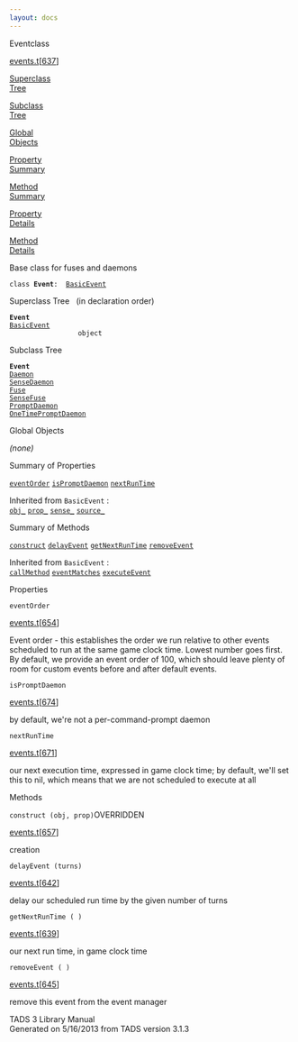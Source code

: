 ```yaml
---
layout: docs
---
```

<span class="title">Event</span><span class="type">class</span>

[events.t](../file/events.t.html)\[[637](../source/events.t.html#637)\]

[Superclass  
Tree](#_SuperClassTree_)

[Subclass  
Tree](#_SubClassTree_)

[Global  
Objects](#_ObjectSummary_)

[Property  
Summary](#_PropSummary_)

[Method  
Summary](#_MethodSummary_)

[Property  
Details](#_Properties_)

[Method  
Details](#_Methods_)



Base class for fuses and daemons

`class `**`Event`**` :   `[`BasicEvent`](../object/BasicEvent.html)



<span id="_SuperClassTree_"></span>



<span class="hdln">Superclass Tree</span>   (in declaration order)



**`Event`**  
[`BasicEvent`](../object/BasicEvent.html)  
`                 object`  
<span id="_SubClassTree_"></span>



<span class="hdln">Subclass Tree</span>  



**`Event`**  
[`Daemon`](../object/Daemon.html)  
[`SenseDaemon`](../object/SenseDaemon.html)  
[`Fuse`](../object/Fuse.html)  
[`SenseFuse`](../object/SenseFuse.html)  
[`PromptDaemon`](../object/PromptDaemon.html)  
[`OneTimePromptDaemon`](../object/OneTimePromptDaemon.html)  
<span id="_ObjectSummary_"></span>



<span class="hdln">Global Objects</span>  



*(none)* <span id="_PropSummary_"></span>



<span class="hdln">Summary of Properties</span>  



[`eventOrder`](#eventOrder) [`isPromptDaemon`](#isPromptDaemon) [`nextRunTime`](#nextRunTime)

Inherited from `BasicEvent` :  
[`obj_`](../object/BasicEvent.html#obj_) [`prop_`](../object/BasicEvent.html#prop_) [`sense_`](../object/BasicEvent.html#sense_) [`source_`](../object/BasicEvent.html#source_)

<span id="_MethodSummary_"></span>



<span class="hdln">Summary of Methods</span>  



[`construct`](#construct) [`delayEvent`](#delayEvent) [`getNextRunTime`](#getNextRunTime) [`removeEvent`](#removeEvent)

Inherited from `BasicEvent` :  
[`callMethod`](../object/BasicEvent.html#callMethod) [`eventMatches`](../object/BasicEvent.html#eventMatches) [`executeEvent`](../object/BasicEvent.html#executeEvent)

<span id="_Properties_"></span>



<span class="hdln">Properties</span>  



<span id="eventOrder"></span>

`eventOrder`

[events.t](../file/events.t.html)\[[654](../source/events.t.html#654)\]



Event order - this establishes the order we run relative to other events
scheduled to run at the same game clock time. Lowest number goes first.
By default, we provide an event order of 100, which should leave plenty
of room for custom events before and after default events.



<span id="isPromptDaemon"></span>

`isPromptDaemon`

[events.t](../file/events.t.html)\[[674](../source/events.t.html#674)\]



by default, we're not a per-command-prompt daemon



<span id="nextRunTime"></span>

`nextRunTime`

[events.t](../file/events.t.html)\[[671](../source/events.t.html#671)\]



our next execution time, expressed in game clock time; by default, we'll
set this to nil, which means that we are not scheduled to execute at all



<span id="_Methods_"></span>



<span class="hdln">Methods</span>  



<span id="construct"></span>

`construct (obj, prop)`<span class="rem">OVERRIDDEN</span>

[events.t](../file/events.t.html)\[[657](../source/events.t.html#657)\]



creation



<span id="delayEvent"></span>

`delayEvent (turns)`

[events.t](../file/events.t.html)\[[642](../source/events.t.html#642)\]



delay our scheduled run time by the given number of turns



<span id="getNextRunTime"></span>

`getNextRunTime ( )`

[events.t](../file/events.t.html)\[[639](../source/events.t.html#639)\]



our next run time, in game clock time



<span id="removeEvent"></span>

`removeEvent ( )`

[events.t](../file/events.t.html)\[[645](../source/events.t.html#645)\]



remove this event from the event manager





TADS 3 Library Manual  
Generated on 5/16/2013 from TADS version 3.1.3


